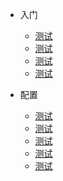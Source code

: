 <!-- _navbar.md -->

* 入门

  * [测试](zh-cn/quickstart.md)
  * [测试](zh-cn/more-pages.md)
  * [测试](zh-cn/custom-navbar.md)
  * [测试](zh-cn/cover.md)


* 配置

  * [测试](zh-cn/configuration.md)
  * [测试](zh-cn/themes.md)
  * [测试](zh-cn/plugins.md)
  * [测试](zh-cn/markdown.md)
  * [测试](zh-cn/language-highlight.md)
